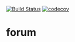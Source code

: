 [![Build Status](https://travis-ci.com/VladBaykin/forum.svg?branch=master)](https://travis-ci.com/VladBaykin/forum)
[![codecov](https://codecov.io/gh/VladBaykin/forum/branch/master/graph/badge.svg?token=8QVB8JUKYP)](https://codecov.io/gh/VladBaykin/forum)
# forum